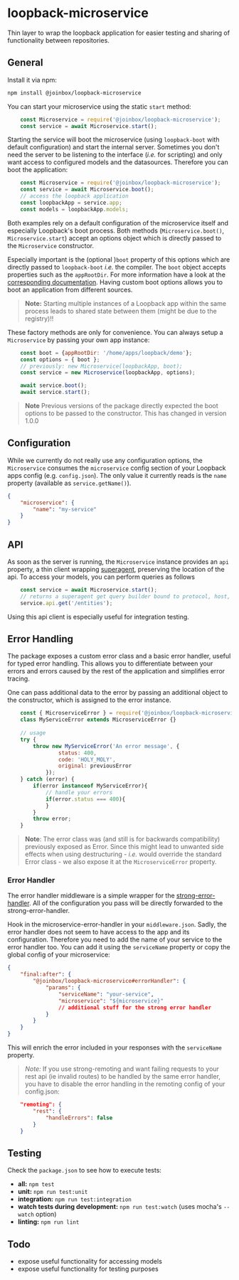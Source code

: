 # loopback-microservice

Thin layer to wrap the loopback application for easier testing and sharing of functionality between repositories.

## General

Install it via npm:

```Bash
npm install @joinbox/loopback-microservice
```

You can start your microservice using the static `start` method:

```Javascript
    const Microservice = require('@joinbox/loopback-microservice');
    const service = await Microservice.start();
```

Starting the service will boot the microservice (using `loopback-boot` with default configuration) and start the 
internal server. Sometimes you don't need the server to be listening to the interface (_i.e._ for scripting) and only 
want access to configured models and the datasources. Therefore you can boot the application:

```Javascript
    const Microservice = require('@joinbox/loopback-microservice');
    const service = await Microservice.boot();
    // access the loopback application
    const loopbackApp = service.app;
    const models = loopbackApp.models;
```

Both examples rely on a default configuration of the microservice itself and especially Loopback's 
boot process. Both methods (`Microservice.boot()`, `Microservice.start`) accept an options object 
which is directly passed to the `Microservice` constructor. 

Especially important is the (optional )`boot` property of this options which are directly passed to 
`loopback-boot` _i.e._ the compiler. The `boot` object accepts properties such as the `appRootDir`. 
For more  information have a look at  the 
[corresponding documentation](https://apidocs.strongloop.com/loopback-boot/). Having 
custom boot options allows you to boot an application from different sources.

> **Note:** Starting multiple instances of a Loopback app within the same process leads to shared
state between them (might be due to the registry)!!

These factory methods are only for convenience. You can always setup a `Microservice` by passing 
your own app instance:

```Javascript
    const boot = {appRootDir: '/home/apps/loopback/demo'};
    const options = { boot };
    // previously: new Microservice(loopbackApp, boot);
    const service = new Microservice(loopbackApp, options);

    await service.boot();
    await service.start();
```

> **Note** Previous versions of the package directly expected the boot options to be passed to the
constructor. This has changed in version 1.0.0

## Configuration

While we currently do not really use any configuration options, the `Microservice` consumes the
`microservice` config section of your Loopback apps config (e.g. `config.json`). The only value it 
currently reads is the `name` property (available as `service.getName()`).

```Json
{
    "microservice": {
        "name": "my-service"
    }
}
```

## API

As soon as the server is running, the `Microservice` instance provides an `api` property, a thin client wrapping 
[superagent](https://visionmedia.github.io/superagent/), preserving the location of the api. To access your models, 
you can perform queries as follows

```Javascript
    const service = await Microservice.start();
    // returns a superagent get query builder bound to protocol, host, port, and base path
    service.api.get('/entities');
```

Using this api client is especially useful for integration testing.

## Error Handling

The package exposes a custom error class and a basic error handler, useful for typed error handling.
This allows you to  differentiate between your errors and errors caused by the rest of the 
application and simplifies error tracing.

One can pass additional data to the error by passing an additional object to the constructor, which is assigned to the error
instance.

```Javascript
    const { MicroserviceError } = require('@joinbox/loopback-microservice');
    class MyServiceError extends MicroserviceError {}
    
    // usage
    try {
        throw new MyServiceError('An error message', {
                status: 400,
                code: 'HOLY_MOLY',
                original: previousError
            });
    } catch (error) {
        if(error instanceof MyServiceError){
            // handle your errors
            if(error.status === 400){
            }
        }
        throw error;
    }
```

> **Note**: The error class was (and still is for backwards compatibility) previously exposed as 
Error. Since this might lead to unwanted side effects when using destructuring - _i.e._ would override
the standard Error class - we also expose it at the `MicroserviceError` property.

### Error Handler

The error handler middleware is a simple wrapper for the [strong-error-handler](https://github.com/strongloop/strong-error-handler).
All of the configuration you pass will be directly forwarded to the strong-error-handler.

Hook in the microservice-error-handler in your `middleware.json`. Sadly, the error handler does not
seem to have access to the app and its configuration. Therefore you need to add the name of your
service to the error handler too. You can add it using the `serviceName` property or copy the global
config of your microservice:

```Json
{
    "final:after": {
        "@joinbox/loopback-microservice#errorHandler": {
            "params": {
                "serviceName": "your-service",
                "microservice": "${microservice}"
                // additional stuff for the strong error handler
            }
        }
    }
}
```

This will enrich the error included in your responses with the `serviceName` property.

> *Note:* If you use strong-remoting and want failing requests to your rest api (ie invalid routes)
to be handled by the same error handler, you have to disable the error handling in the remoting
config of your config.json:

```Json
    "remoting": {
        "rest": {
            "handleErrors": false
        }
    }
``` 

## Testing

Check the `package.json` to see how to execute tests:

  - **all:** `npm test`
  - **unit:** `npm run test:unit`
  - **integration:** `npm run test:integration`
  - **watch tests during development:** `npm run test:watch` (uses mocha's `--watch` option)
  - **linting:** `npm run lint`
  
## Todo

  - expose useful functionality for accessing models
  - expose useful functionality for testing purposes